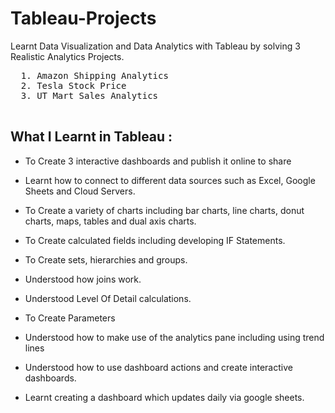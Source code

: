  # Tableau-Projects
Learnt Data Visualization and Data Analytics with Tableau by solving 3 Realistic Analytics Projects.

  <pre>
  1. Amazon Shipping Analytics   
  2. Tesla Stock Price  
  3. UT Mart Sales Analytics   
  </pre>  
 
## What I Learnt in Tableau :
  
  - To Create 3 interactive dashboards and publish it online to share
 
  - Learnt how to connect to different data sources such as Excel, Google Sheets and Cloud Servers.

  - To Create a variety of charts including bar charts, line charts, donut charts, maps, tables and dual axis charts.

  - To Create calculated fields including developing IF Statements.

  - To Create sets, hierarchies and groups.

  - Understood how joins work.

  - Understood Level Of Detail calculations.

  - To Create Parameters

  - Understood how to make use of the analytics pane including using trend lines

  - Understood how to use dashboard actions and create interactive dashboards.

  - Learnt creating a dashboard which updates daily via google sheets.            

  
  
